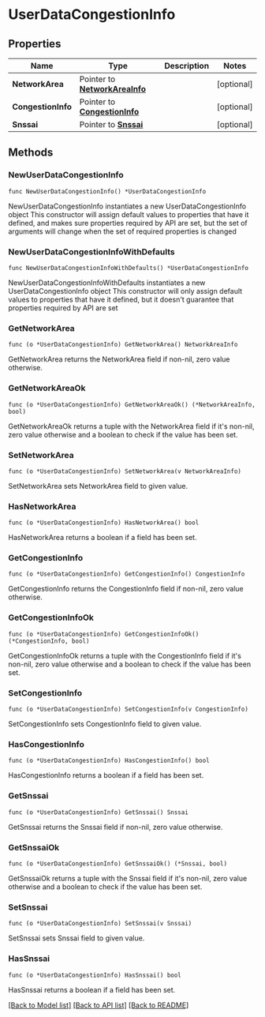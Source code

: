 # UserDataCongestionInfo

## Properties

Name | Type | Description | Notes
------------ | ------------- | ------------- | -------------
**NetworkArea** | Pointer to [**NetworkAreaInfo**](NetworkAreaInfo.md) |  | [optional] 
**CongestionInfo** | Pointer to [**CongestionInfo**](CongestionInfo.md) |  | [optional] 
**Snssai** | Pointer to [**Snssai**](Snssai.md) |  | [optional] 

## Methods

### NewUserDataCongestionInfo

`func NewUserDataCongestionInfo() *UserDataCongestionInfo`

NewUserDataCongestionInfo instantiates a new UserDataCongestionInfo object
This constructor will assign default values to properties that have it defined,
and makes sure properties required by API are set, but the set of arguments
will change when the set of required properties is changed

### NewUserDataCongestionInfoWithDefaults

`func NewUserDataCongestionInfoWithDefaults() *UserDataCongestionInfo`

NewUserDataCongestionInfoWithDefaults instantiates a new UserDataCongestionInfo object
This constructor will only assign default values to properties that have it defined,
but it doesn't guarantee that properties required by API are set

### GetNetworkArea

`func (o *UserDataCongestionInfo) GetNetworkArea() NetworkAreaInfo`

GetNetworkArea returns the NetworkArea field if non-nil, zero value otherwise.

### GetNetworkAreaOk

`func (o *UserDataCongestionInfo) GetNetworkAreaOk() (*NetworkAreaInfo, bool)`

GetNetworkAreaOk returns a tuple with the NetworkArea field if it's non-nil, zero value otherwise
and a boolean to check if the value has been set.

### SetNetworkArea

`func (o *UserDataCongestionInfo) SetNetworkArea(v NetworkAreaInfo)`

SetNetworkArea sets NetworkArea field to given value.

### HasNetworkArea

`func (o *UserDataCongestionInfo) HasNetworkArea() bool`

HasNetworkArea returns a boolean if a field has been set.

### GetCongestionInfo

`func (o *UserDataCongestionInfo) GetCongestionInfo() CongestionInfo`

GetCongestionInfo returns the CongestionInfo field if non-nil, zero value otherwise.

### GetCongestionInfoOk

`func (o *UserDataCongestionInfo) GetCongestionInfoOk() (*CongestionInfo, bool)`

GetCongestionInfoOk returns a tuple with the CongestionInfo field if it's non-nil, zero value otherwise
and a boolean to check if the value has been set.

### SetCongestionInfo

`func (o *UserDataCongestionInfo) SetCongestionInfo(v CongestionInfo)`

SetCongestionInfo sets CongestionInfo field to given value.

### HasCongestionInfo

`func (o *UserDataCongestionInfo) HasCongestionInfo() bool`

HasCongestionInfo returns a boolean if a field has been set.

### GetSnssai

`func (o *UserDataCongestionInfo) GetSnssai() Snssai`

GetSnssai returns the Snssai field if non-nil, zero value otherwise.

### GetSnssaiOk

`func (o *UserDataCongestionInfo) GetSnssaiOk() (*Snssai, bool)`

GetSnssaiOk returns a tuple with the Snssai field if it's non-nil, zero value otherwise
and a boolean to check if the value has been set.

### SetSnssai

`func (o *UserDataCongestionInfo) SetSnssai(v Snssai)`

SetSnssai sets Snssai field to given value.

### HasSnssai

`func (o *UserDataCongestionInfo) HasSnssai() bool`

HasSnssai returns a boolean if a field has been set.


[[Back to Model list]](../README.md#documentation-for-models) [[Back to API list]](../README.md#documentation-for-api-endpoints) [[Back to README]](../README.md)


